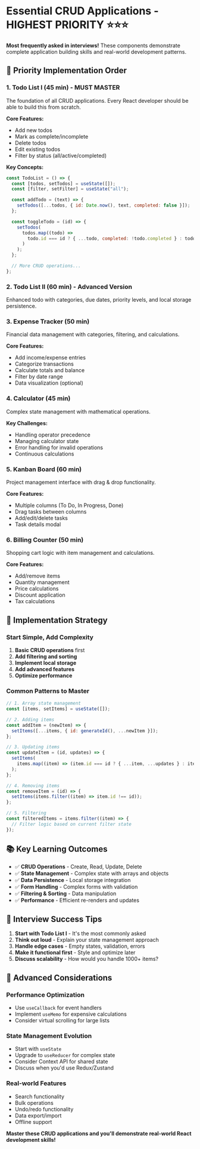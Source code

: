 # Essential CRUD Applications - HIGHEST PRIORITY ⭐⭐⭐

**Most frequently asked in interviews!** These components demonstrate complete application building skills and real-world development patterns.

## 🎯 Priority Implementation Order

### 1. Todo List I (45 min) - **MUST MASTER**

The foundation of all CRUD applications. Every React developer should be able to build this from scratch.

**Core Features:**

- Add new todos
- Mark as complete/incomplete
- Delete todos
- Edit existing todos
- Filter by status (all/active/completed)

**Key Concepts:**

```jsx
const TodoList = () => {
  const [todos, setTodos] = useState([]);
  const [filter, setFilter] = useState("all");

  const addTodo = (text) => {
    setTodos([...todos, { id: Date.now(), text, completed: false }]);
  };

  const toggleTodo = (id) => {
    setTodos(
      todos.map((todo) =>
        todo.id === id ? { ...todo, completed: !todo.completed } : todo
      )
    );
  };

  // More CRUD operations...
};
```

### 2. Todo List II (60 min) - **Advanced Version**

Enhanced todo with categories, due dates, priority levels, and local storage persistence.

### 3. Expense Tracker (50 min)

Financial data management with categories, filtering, and calculations.

**Core Features:**

- Add income/expense entries
- Categorize transactions
- Calculate totals and balance
- Filter by date range
- Data visualization (optional)

### 4. Calculator (45 min)

Complex state management with mathematical operations.

**Key Challenges:**

- Handling operator precedence
- Managing calculator state
- Error handling for invalid operations
- Continuous calculations

### 5. Kanban Board (60 min)

Project management interface with drag & drop functionality.

**Core Features:**

- Multiple columns (To Do, In Progress, Done)
- Drag tasks between columns
- Add/edit/delete tasks
- Task details modal

### 6. Billing Counter (50 min)

Shopping cart logic with item management and calculations.

**Core Features:**

- Add/remove items
- Quantity management
- Price calculations
- Discount application
- Tax calculations

## 🚀 Implementation Strategy

### Start Simple, Add Complexity

1. **Basic CRUD operations** first
2. **Add filtering and sorting**
3. **Implement local storage**
4. **Add advanced features**
5. **Optimize performance**

### Common Patterns to Master

```jsx
// 1. Array state management
const [items, setItems] = useState([]);

// 2. Adding items
const addItem = (newItem) => {
  setItems([...items, { id: generateId(), ...newItem }]);
};

// 3. Updating items
const updateItem = (id, updates) => {
  setItems(
    items.map((item) => (item.id === id ? { ...item, ...updates } : item))
  );
};

// 4. Removing items
const removeItem = (id) => {
  setItems(items.filter((item) => item.id !== id));
};

// 5. Filtering
const filteredItems = items.filter((item) => {
  // Filter logic based on current filter state
});
```

## 📚 Key Learning Outcomes

- ✅ **CRUD Operations** - Create, Read, Update, Delete
- ✅ **State Management** - Complex state with arrays and objects
- ✅ **Data Persistence** - Local storage integration
- ✅ **Form Handling** - Complex forms with validation
- ✅ **Filtering & Sorting** - Data manipulation
- ✅ **Performance** - Efficient re-renders and updates

## 🎯 Interview Success Tips

1. **Start with Todo List I** - It's the most commonly asked
2. **Think out loud** - Explain your state management approach
3. **Handle edge cases** - Empty states, validation, errors
4. **Make it functional first** - Style and optimize later
5. **Discuss scalability** - How would you handle 1000+ items?

## 🔧 Advanced Considerations

### Performance Optimization

- Use `useCallback` for event handlers
- Implement `useMemo` for expensive calculations
- Consider virtual scrolling for large lists

### State Management Evolution

- Start with `useState`
- Upgrade to `useReducer` for complex state
- Consider Context API for shared state
- Discuss when you'd use Redux/Zustand

### Real-world Features

- Search functionality
- Bulk operations
- Undo/redo functionality
- Data export/import
- Offline support

**Master these CRUD applications and you'll demonstrate real-world React development skills!**
